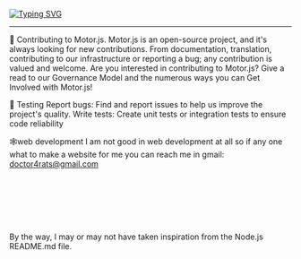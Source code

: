 
<div>
  
[![Typing SVG](https://readme-typing-svg.demolab.com?font=Fira+Code&pause=1000&color=20C20E&width=435&lines=welcome+to+Motor.JS)](https://git.io/typing-svg)

</div>

---

👋 Contributing to Motor.js.
Motor.js is an open-source project, and it's always looking for new contributions. From documentation, translation, contributing to our infrastructure or reporting a bug; any
contribution is valued and welcome. Are you interested in contributing to Motor.js? Give a read to our Governance Model and the numerous ways you can Get Involved with Motor.js!

🐛 Testing 
Report bugs: Find and report issues to help us improve the project's quality.
Write tests: Create unit tests or integration tests to ensure code reliability

🕸️web development
I am not good in web development at all so if any one what to make a website for me you can
reach me in gmail: doctor4rats@gmail.com

<br>
<br>
<br>
<br>
<br>

By the way, I may or may not have taken inspiration from the Node.js README.md file.
